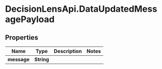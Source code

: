 # DecisionLensApi.DataUpdatedMessagePayload

## Properties
Name | Type | Description | Notes
------------ | ------------- | ------------- | -------------
**message** | **String** |  | 


